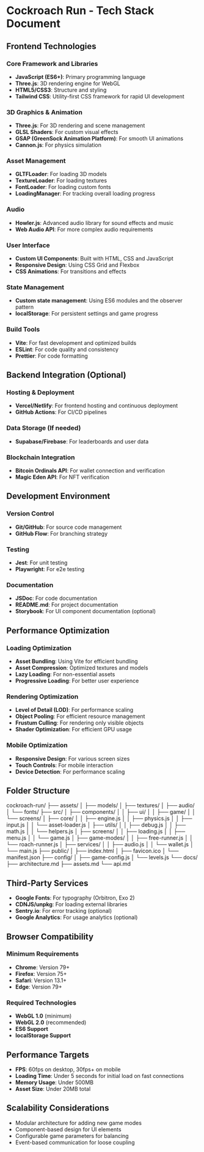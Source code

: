 # Cockroach Run - Tech Stack Document

## Frontend Technologies

### Core Framework and Libraries
- **JavaScript (ES6+)**: Primary programming language
- **Three.js**: 3D rendering engine for WebGL
- **HTML5/CSS3**: Structure and styling
- **Tailwind CSS**: Utility-first CSS framework for rapid UI development

### 3D Graphics & Animation
- **Three.js**: For 3D rendering and scene management
- **GLSL Shaders**: For custom visual effects
- **GSAP (GreenSock Animation Platform)**: For smooth UI animations
- **Cannon.js**: For physics simulation

### Asset Management
- **GLTFLoader**: For loading 3D models
- **TextureLoader**: For loading textures
- **FontLoader**: For loading custom fonts
- **LoadingManager**: For tracking overall loading progress

### Audio
- **Howler.js**: Advanced audio library for sound effects and music
- **Web Audio API**: For more complex audio requirements

### User Interface
- **Custom UI Components**: Built with HTML, CSS and JavaScript
- **Responsive Design**: Using CSS Grid and Flexbox
- **CSS Animations**: For transitions and effects

### State Management
- **Custom state management**: Using ES6 modules and the observer pattern
- **localStorage**: For persistent settings and game progress

### Build Tools
- **Vite**: For fast development and optimized builds
- **ESLint**: For code quality and consistency
- **Prettier**: For code formatting

## Backend Integration (Optional)

### Hosting & Deployment
- **Vercel/Netlify**: For frontend hosting and continuous deployment
- **GitHub Actions**: For CI/CD pipelines

### Data Storage (If needed)
- **Supabase/Firebase**: For leaderboards and user data

### Blockchain Integration
- **Bitcoin Ordinals API**: For wallet connection and verification
- **Magic Eden API**: For NFT verification

## Development Environment

### Version Control
- **Git/GitHub**: For source code management
- **GitHub Flow**: For branching strategy

### Testing
- **Jest**: For unit testing
- **Playwright**: For e2e testing

### Documentation
- **JSDoc**: For code documentation
- **README.md**: For project documentation
- **Storybook**: For UI component documentation (optional)

## Performance Optimization

### Loading Optimization
- **Asset Bundling**: Using Vite for efficient bundling
- **Asset Compression**: Optimized textures and models
- **Lazy Loading**: For non-essential assets
- **Progressive Loading**: For better user experience

### Rendering Optimization
- **Level of Detail (LOD)**: For performance scaling
- **Object Pooling**: For efficient resource management
- **Frustum Culling**: For rendering only visible objects
- **Shader Optimization**: For efficient GPU usage

### Mobile Optimization
- **Responsive Design**: For various screen sizes
- **Touch Controls**: For mobile interaction
- **Device Detection**: For performance scaling

## Folder Structure

cockroach-run/ ├── assets/ │ ├── models/ │ ├── textures/ │ ├── audio/ │ └── fonts/ ├── src/ │ ├── components/ │ │ ├── ui/ │ │ ├── game/ │ │ └── screens/ │ ├── core/ │ │ ├── engine.js │ │ ├── physics.js │ │ ├── input.js │ │ └── asset-loader.js │ ├── utils/ │ │ ├── debug.js │ │ ├── math.js │ │ └── helpers.js │ ├── screens/ │ │ ├── loading.js │ │ ├── menu.js │ │ └── game.js │ ├── game-modes/ │ │ ├── free-runner.js │ │ └── roach-runner.js │ ├── services/ │ │ ├── audio.js │ │ └── wallet.js │ └── main.js ├── public/ │ ├── index.html │ ├── favicon.ico │ └── manifest.json ├── config/ │ ├── game-config.js │ └── levels.js └── docs/ ├── architecture.md ├── assets.md └── api.md


## Third-Party Services

- **Google Fonts**: For typography (Orbitron, Exo 2)
- **CDNJS/unpkg**: For loading external libraries
- **Sentry.io**: For error tracking (optional)
- **Google Analytics**: For usage analytics (optional)

## Browser Compatibility

### Minimum Requirements
- **Chrome**: Version 79+
- **Firefox**: Version 75+
- **Safari**: Version 13.1+
- **Edge**: Version 79+

### Required Technologies
- **WebGL 1.0** (minimum)
- **WebGL 2.0** (recommended)
- **ES6 Support**
- **localStorage Support**

## Performance Targets

- **FPS**: 60fps on desktop, 30fps+ on mobile
- **Loading Time**: Under 5 seconds for initial load on fast connections
- **Memory Usage**: Under 500MB
- **Asset Size**: Under 20MB total

## Scalability Considerations

- Modular architecture for adding new game modes
- Component-based design for UI elements
- Configurable game parameters for balancing
- Event-based communication for loose coupling 